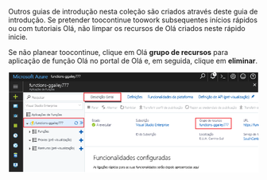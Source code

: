 Outros guias de introdução nesta coleção são criados através deste guia de introdução. Se pretender toocontinue toowork subsequentes inícios rápidos ou com tutoriais Olá, não limpar os recursos de Olá criados neste rápido inicie. 

Se não planear toocontinue, clique em Olá **grupo de recursos** para aplicação de função Olá no portal de Olá e, em seguida, clique em **eliminar**. 

![Selecione toodelete de grupo de recursos de Olá Olá aplicação de função.](./media/functions-quickstart-cleanup/functions-app-delete-resource-group.png)

